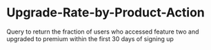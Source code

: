 # Upgrade-Rate-by-Product-Action
Query to return the fraction of users who accessed feature two and upgraded to premium within the first 30 days of signing up
